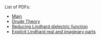 List of PDFs:

* [Main](main.pdf)
* [Drude Theory](DrudeTheory.pdf)
* [Reducing Lindhard dielectric function](ReducingLindhard.pdf)
* [Explicit Lindhard real and imaginary parts](LindhardExplicitParts.pdf)